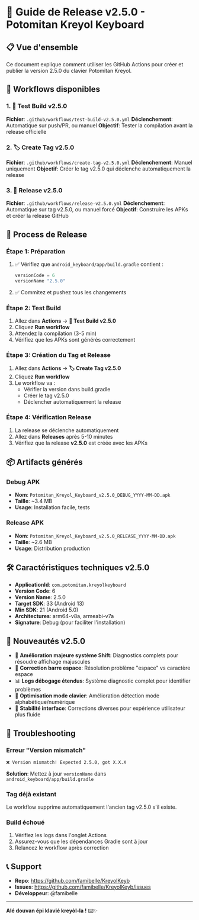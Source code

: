# 🚀 Guide de Release v2.5.0 - Potomitan Kreyol Keyboard

## 📋 Vue d'ensemble

Ce document explique comment utiliser les GitHub Actions pour créer et publier la version 2.5.0 du clavier Potomitan Kreyol.

## 🔄 Workflows disponibles

### 1. 🧪 Test Build v2.5.0
**Fichier**: `.github/workflows/test-build-v2.5.0.yml`
**Déclenchement**: Automatique sur push/PR, ou manuel
**Objectif**: Tester la compilation avant la release officielle

### 2. 🏷️ Create Tag v2.5.0  
**Fichier**: `.github/workflows/create-tag-v2.5.0.yml`
**Déclenchement**: Manuel uniquement
**Objectif**: Créer le tag v2.5.0 qui déclenche automatiquement la release

### 3. 🚀 Release v2.5.0
**Fichier**: `.github/workflows/release-v2.5.0.yml`
**Déclenchement**: Automatique sur tag v2.5.0, ou manuel forcé
**Objectif**: Construire les APKs et créer la release GitHub

## 📱 Process de Release

### Étape 1: Préparation
1. ✅ Vérifiez que `android_keyboard/app/build.gradle` contient :
   ```gradle
   versionCode = 6
   versionName "2.5.0"
   ```

2. ✅ Commitez et pushez tous les changements

### Étape 2: Test Build
1. Allez dans **Actions** → **🧪 Test Build v2.5.0**
2. Cliquez **Run workflow**
3. Attendez la compilation (3-5 min)
4. Vérifiez que les APKs sont générés correctement

### Étape 3: Création du Tag et Release
1. Allez dans **Actions** → **🏷️ Create Tag v2.5.0**
2. Cliquez **Run workflow**
3. Le workflow va :
   - Vérifier la version dans build.gradle
   - Créer le tag v2.5.0
   - Déclencher automatiquement la release

### Étape 4: Vérification Release
1. La release se déclenche automatiquement
2. Allez dans **Releases** après 5-10 minutes
3. Vérifiez que la release **v2.5.0** est créée avec les APKs

## 📦 Artifacts générés

### Debug APK
- **Nom**: `Potomitan_Kreyol_Keyboard_v2.5.0_DEBUG_YYYY-MM-DD.apk`
- **Taille**: ~3.4 MB
- **Usage**: Installation facile, tests

### Release APK
- **Nom**: `Potomitan_Kreyol_Keyboard_v2.5.0_RELEASE_YYYY-MM-DD.apk`  
- **Taille**: ~2.6 MB
- **Usage**: Distribution production

## 🛠️ Caractéristiques techniques v2.5.0

- **ApplicationId**: `com.potomitan.kreyolkeyboard`
- **Version Code**: 6
- **Version Name**: 2.5.0
- **Target SDK**: 33 (Android 13)
- **Min SDK**: 21 (Android 5.0)
- **Architectures**: arm64-v8a, armeabi-v7a
- **Signature**: Debug (pour faciliter l'installation)

## 🎯 Nouveautés v2.5.0

- 🔧 **Amélioration majeure système Shift**: Diagnostics complets pour résoudre affichage majuscules
- 🐛 **Correction barre espace**: Résolution problème "espace" vs caractère espace  
- 📊 **Logs débogage étendus**: Système diagnostic complet pour identifier problèmes
- 🔄 **Optimisation mode clavier**: Amélioration détection mode alphabétique/numérique
- 🎨 **Stabilité interface**: Corrections diverses pour expérience utilisateur plus fluide

## 🚨 Troubleshooting

### Erreur "Version mismatch"
```bash
❌ Version mismatch! Expected 2.5.0, got X.X.X
```
**Solution**: Mettez à jour `versionName` dans `android_keyboard/app/build.gradle`

### Tag déjà existant
Le workflow supprime automatiquement l'ancien tag v2.5.0 s'il existe.

### Build échoué
1. Vérifiez les logs dans l'onglet Actions
2. Assurez-vous que les dépendances Gradle sont à jour
3. Relancez le workflow après correction

## 📞 Support

- **Repo**: https://github.com/famibelle/KreyolKeyb
- **Issues**: https://github.com/famibelle/KreyolKeyb/issues
- **Développeur**: @famibelle

---
**Alé douvan épi klavié kreyòl-la !** ⌨️✨